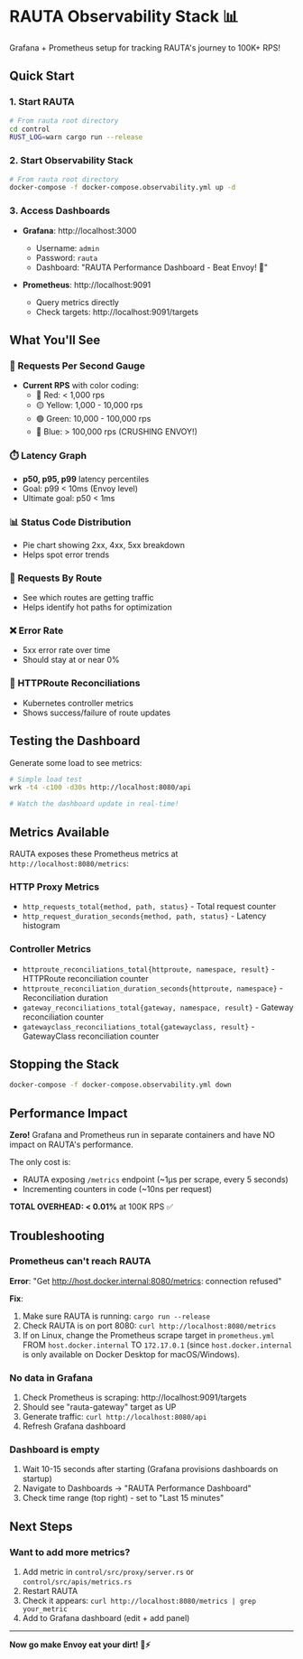 # RAUTA Observability Stack 📊

Grafana + Prometheus setup for tracking RAUTA's journey to 100K+ RPS!

## Quick Start

### 1. Start RAUTA
```bash
# From rauta root directory
cd control
RUST_LOG=warn cargo run --release
```

### 2. Start Observability Stack
```bash
# From rauta root directory
docker-compose -f docker-compose.observability.yml up -d
```

### 3. Access Dashboards

- **Grafana**: http://localhost:3000
  - Username: `admin`
  - Password: `rauta`
  - Dashboard: "RAUTA Performance Dashboard - Beat Envoy! 🚀"

- **Prometheus**: http://localhost:9091
  - Query metrics directly
  - Check targets: http://localhost:9091/targets

## What You'll See

### 🚀 Requests Per Second Gauge
- **Current RPS** with color coding:
  - 🔴 Red: < 1,000 rps
  - 🟡 Yellow: 1,000 - 10,000 rps
  - 🟢 Green: 10,000 - 100,000 rps
  - 🔵 Blue: > 100,000 rps (CRUSHING ENVOY!)

### ⏱️ Latency Graph
- **p50, p95, p99** latency percentiles
- Goal: p99 < 10ms (Envoy level)
- Ultimate goal: p50 < 1ms

### 📊 Status Code Distribution
- Pie chart showing 2xx, 4xx, 5xx breakdown
- Helps spot error trends

### 🔀 Requests By Route
- See which routes are getting traffic
- Helps identify hot paths for optimization

### ❌ Error Rate
- 5xx error rate over time
- Should stay at or near 0%

### 🔄 HTTPRoute Reconciliations
- Kubernetes controller metrics
- Shows success/failure of route updates

## Testing the Dashboard

Generate some load to see metrics:

```bash
# Simple load test
wrk -t4 -c100 -d30s http://localhost:8080/api

# Watch the dashboard update in real-time!
```

## Metrics Available

RAUTA exposes these Prometheus metrics at `http://localhost:8080/metrics`:

### HTTP Proxy Metrics
- `http_requests_total{method, path, status}` - Total request counter
- `http_request_duration_seconds{method, path, status}` - Latency histogram

### Controller Metrics
- `httproute_reconciliations_total{httproute, namespace, result}` - HTTPRoute reconciliation counter
- `httproute_reconciliation_duration_seconds{httproute, namespace}` - Reconciliation duration
- `gateway_reconciliations_total{gateway, namespace, result}` - Gateway reconciliation counter
- `gatewayclass_reconciliations_total{gatewayclass, result}` - GatewayClass reconciliation counter

## Stopping the Stack

```bash
docker-compose -f docker-compose.observability.yml down
```

## Performance Impact

**Zero!** Grafana and Prometheus run in separate containers and have NO impact on RAUTA's performance.

The only cost is:
- RAUTA exposing `/metrics` endpoint (~1μs per scrape, every 5 seconds)
- Incrementing counters in code (~10ns per request)

**TOTAL OVERHEAD: < 0.01%** at 100K RPS ✅

## Troubleshooting

### Prometheus can't reach RAUTA

**Error**: "Get http://host.docker.internal:8080/metrics: connection refused"

**Fix**:
1. Make sure RAUTA is running: `cargo run --release`
2. Check RAUTA is on port 8080: `curl http://localhost:8080/metrics`
3. If on Linux, change the Prometheus scrape target in `prometheus.yml` FROM `host.docker.internal` TO `172.17.0.1` (since `host.docker.internal` is only available on Docker Desktop for macOS/Windows).

### No data in Grafana

1. Check Prometheus is scraping: http://localhost:9091/targets
2. Should see "rauta-gateway" target as UP
3. Generate traffic: `curl http://localhost:8080/api`
4. Refresh Grafana dashboard

### Dashboard is empty

1. Wait 10-15 seconds after starting (Grafana provisions dashboards on startup)
2. Navigate to Dashboards → "RAUTA Performance Dashboard"
3. Check time range (top right) - set to "Last 15 minutes"

## Next Steps

### Want to add more metrics?

1. Add metric in `control/src/proxy/server.rs` or `control/src/apis/metrics.rs`
2. Restart RAUTA
3. Check it appears: `curl http://localhost:8080/metrics | grep your_metric`
4. Add to Grafana dashboard (edit + add panel)

---

**Now go make Envoy eat your dirt! 🦀⚡**
